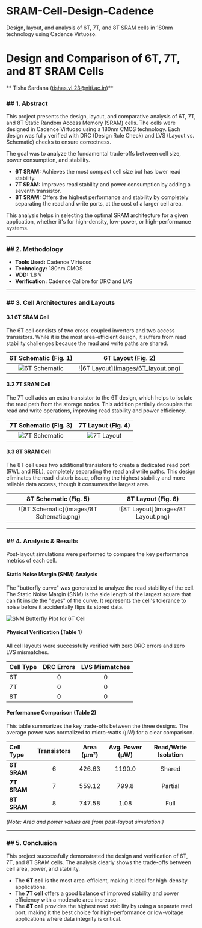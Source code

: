# SRAM-Cell-Design-Cadence
Design, layout, and analysis of 6T, 7T, and 8T SRAM cells in 180nm technology using Cadence Virtuoso.
# Design and Comparison of 6T, 7T, and 8T SRAM Cells

** Tisha Sardana (tishas.vl.23@nitj.ac.in)**

### ## 1. Abstract

This project presents the design, layout, and comparative analysis of 6T, 7T, and 8T Static Random Access Memory (SRAM) cells. The cells were designed in Cadence Virtuoso using a 180nm CMOS technology. Each design was fully verified with DRC (Design Rule Check) and LVS (Layout vs. Schematic) checks to ensure correctness.

The goal was to analyze the fundamental trade-offs between cell size, power consumption, and stability.
* **6T SRAM:** Achieves the most compact cell size but has lower read stability.
* **7T SRAM:** Improves read stability and power consumption by adding a seventh transistor.
* **8T SRAM:** Offers the highest performance and stability by completely separating the read and write ports, at the cost of a larger cell area.

This analysis helps in selecting the optimal SRAM architecture for a given application, whether it's for high-density, low-power, or high-performance systems.

---

### ## 2. Methodology

* **Tools Used:** Cadence Virtuoso
* **Technology:** 180nm CMOS
* **VDD:** 1.8 V
* **Verification:** Cadence Calibre for DRC and LVS

---

### ## 3. Cell Architectures and Layouts

#### 3.1 6T SRAM Cell
The 6T cell consists of two cross-coupled inverters and two access transistors. While it is the most area-efficient design, it suffers from read stability challenges because the read and write paths are shared.

| 6T Schematic (Fig. 1) | 6T Layout (Fig. 2) |
| :--------------------: | :----------------: |
| ![6T Schematic]([images/6T_schematic.png](https://github.com/Tisha-Sardana/SRAM-Cell-Design-Cadence/blob/main/6T%20Schematic.jpg)) | ![6T Layout][(images/6T_layout.png](https://github.com/Tisha-Sardana/SRAM-Cell-Design-Cadence/blob/main/6T%20Layout.jpg)) |

#### 3.2 7T SRAM Cell
The 7T cell adds an extra transistor to the 6T design, which helps to isolate the read path from the storage nodes. This addition partially decouples the read and write operations, improving read stability and power efficiency.

| 7T Schematic (Fig. 3) | 7T Layout (Fig. 4) |
| :--------------------: | :----------------: |
| ![7T Schematic](images/7T_schematic.png) | ![7T Layout](images/7T_layout.png) |

#### 3.3 8T SRAM Cell
The 8T cell uses two additional transistors to create a dedicated read port (RWL and RBL), completely separating the read and write paths. This design eliminates the read-disturb issue, offering the highest stability and more reliable data access, though it consumes the largest area.

| 8T Schematic (Fig. 5) | 8T Layout (Fig. 6) |
| :--------------------: | :----------------: |
| ![8T Schematic](images/8T Schematic.png) | ![8T Layout](images/8T Layout.png) |

---

### ## 4. Analysis & Results

Post-layout simulations were performed to compare the key performance metrics of each cell.

#### Static Noise Margin (SNM) Analysis
The "butterfly curve" was generated to analyze the read stability of the cell. The Static Noise Margin (SNM) is the side length of the largest square that can fit inside the "eyes" of the curve. It represents the cell's tolerance to noise before it accidentally flips its stored data.

![SNM Butterfly Plot for 6T Cell](images/graph.jpg)

#### Physical Verification (Table 1)
All cell layouts were successfully verified with zero DRC errors and zero LVS mismatches.

| Cell Type | DRC Errors | LVS Mismatches |
| :-------- | :--------: | :------------: |
| 6T        |     0      |       0        |
| 7T        |     0      |       0        |
| 8T        |     0      |       0        |

#### Performance Comparison (Table 2)
This table summarizes the key trade-offs between the three designs. The average power was normalized to micro-watts (µW) for a clear comparison.

| Cell Type | Transistors | Area (μm²) | Avg. Power (µW) | Read/Write Isolation |
| :-------- | :---------: | :--------: | :-------------: | :------------------: |
| **6T SRAM** |      6      |   426.63   |     1190.0      |        Shared        |
| **7T SRAM** |      7      |   559.12   |      799.8      |       Partial        |
| **8T SRAM** |      8      |   747.58   |       1.08      |         Full         |

*(Note: Area and power values are from post-layout simulation.)*

---

### ## 5. Conclusion

This project successfully demonstrated the design and verification of 6T, 7T, and 8T SRAM cells. The analysis clearly shows the trade-offs between cell area, power, and stability.

* The **6T cell** is the most area-efficient, making it ideal for high-density applications.
* The **7T cell** offers a good balance of improved stability and power efficiency with a moderate area increase.
* The **8T cell** provides the highest read stability by using a separate read port, making it the best choice for high-performance or low-voltage applications where data integrity is critical.
